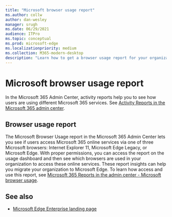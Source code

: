 ```yaml
---
title: "Microsoft browser usage report"
ms.author: collw
author: dan-wesley
manager: srugh
ms.date: 06/29/2021
audience: ITPro
ms.topic: conceptual
ms.prod: microsoft-edge
ms.localizationpriority: medium
ms.collection: M365-modern-desktop
description: "Learn how to get a browser usage report for your organization."
---
```


# Microsoft browser usage report

In the Microsoft 365 Admin Center, activity reports help you to see how users are using different Microsoft 365 services. See [Activity Reports in the Microsoft 365 admin center](/microsoft-365/admin/activity-reports/activity-reports?view=o365-worldwide).

## Browser usage report

The Microsoft Browser Usage report in the Microsoft 365 Admin Center lets you see if users access Microsoft 365 online services via one of three Microsoft browsers: Internet Explorer 11, Microsoft Edge Legacy, or Microsoft Edge. With proper permissions, you can access the report on the usage dashboard and then see which browsers are used in your organization to access these online services. These report insights can help you migrate your organization to Microsoft Edge. To learn how access and use this report, see [Microsoft 365 Reports in the admin center - Microsoft browser usage](/microsoft-365/admin/activity-reports/browser-usage-report?view=o365-worldwide).

## See also

- [Microsoft Edge Enterprise landing page](https://aka.ms/EdgeEnterprise)
